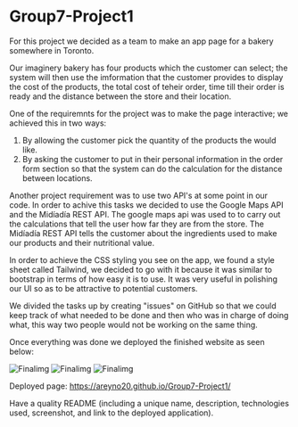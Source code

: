# Group7-Project1

For this project we decided as a team to make an app page for a bakery somewhere in Toronto.

Our imaginery bakery has four products which the customer can select; the system will then use the imformation that the customer provides to display the cost of the products, the total cost of teheir order, time till their order is ready and the distance between the store and their location.  

One of the requiremnts for the project was to make the page interactive; we achieved this in two ways:
1) By allowing the customer pick the quantity of the products the would like.
2) By asking the customer to put in their personal information in the order form section so that the system can do the calculation for the distance between locations.

Another project requirement was to use two API's at some point in our code. In order to achive this tasks we decided to use the Google Maps API and the Midíadía REST API. The google maps api was used to to carry out the calculations that tell the user how far they are from the store. The Midíadía REST API tells the customer about the ingredients used to make our products and their nutritional value.

In order to achieve the CSS styling you see on the app, we found a style sheet called Tailwind, we decided to go with it because it was similar to bootstrap in terms of how easy it is to use. It was very useful in polishing our UI so as to be attractive to potential customers.

We divided the tasks up by creating "issues" on GitHub so that we could keep track of what needed to be done and then who was in charge of doing what, this way two people would not be working on the same thing.

Once everything was done we deployed the finished website as seen below:


![Finalimg](./assests/images/Bakerypage.png)
![Finalimg](./assests/images/Bakerypage1.png)
![Finalimg](./assests/images/Bakerypage2.png)


Deployed page: https://areyno20.github.io/Group7-Project1/


Have a quality README (including a unique name, description, technologies used, screenshot, and link to the deployed application).